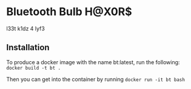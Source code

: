 # Bluetooth Bulb H@X0R$

l33t k1dz 4 lyf3

## Installation

To produce a docker image with the name bt:latest, run the following:
`docker build -t bt .`

Then you can get into the container by running `docker run -it bt bash`
